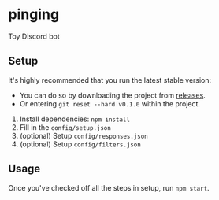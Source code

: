 # pinging
Toy Discord bot

## Setup

It's highly recommended that you run the latest stable version:
- You can do so by downloading the project from [releases](https://github.com/harrego/pinging/releases).
- Or entering `git reset --hard v0.1.0` within the project.

1. Install dependencies: `npm install`
2. Fill in the `config/setup.json`
3. (optional) Setup `config/responses.json`
4. (optional) Setup `config/filters.json`

## Usage
Once you've checked off all the steps in setup, run `npm start`.